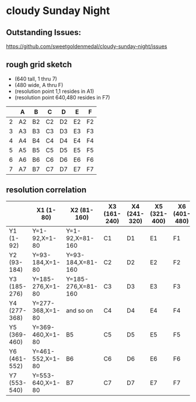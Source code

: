 # cloudy Sunday Night
 
 ## Outstanding Issues:

https://github.com/sweetgoldenmedal/cloudy-sunday-night/issues

 ## rough grid sketch
 * (640 tall, 1 thru 7)
 * (480 wide, A thru F)
 * (resolution point 1,1 resides in A1)
 * (resolution point 640,480 resides in F7)


| 	  |  A  |  B  |  C  |  D  |  E  |  F  |
| --- | --- | --- | --- | --- | --- | --- |
| 2   | A2  | B2  | C2  | D2  | E2  | F2  |
| 3   | A3  | B3  | C3  | D3  | E3  | F3  |
| 4   | A4  | B4  | C4  | D4  | E4  | F4  |
| 5   | A5  | B5  | C5  | D5  | E5  | F5  |
| 6   | A6  | B6  | C6  | D6  | E6  | F6  |
| 7   | A7  | B7  | C7  | D7  | E7  | F7  |

## resolution correlation

|              | X1 (1-80)        | X2 (81-160)        | X3 (161-240)  | X4 (241-320) | X5 (321-400)  | X6 (401-480) |
| --- 				 | ---						  | ---								 | ---					 | --- 					| ---					  | --- 				 |
| Y1 (1-92)    | Y=1-92,X=1-80    | Y=1-92,X=81-160    | C1 					 | D1 					| E1 						| F1 					 |
| Y2 (93-184)  | Y=93-184,X=1-80  | Y=93-184,X=81-160  | C2 					 | D2 					| E2 						| F2 					 |
| Y3 (185-276) | Y=185-276,X=1-80 | Y=185-276,X=81-160 | C3 					 | D3 					| E3 					  | F3 					 |
| Y4 (277-368) | Y=277-368,X=1-80 | and so on 				 | C4 					 | D4 					| E4 						| F4 					 |
| Y5 (369-460) | Y=369-460,X=1-80 | B5 								 | C5 					 | D5 					| E5 						| F5 					 |
| Y6 (461-552) | Y=461-552,X=1-80 | B6 	    					 | C6 					 | D6 					| E6 						| F6 					 |
| Y7 (553-540) | Y=553-640,X=1-80 | B7 								 | C7 					 | D7 					| E7 						| F7 					 |


